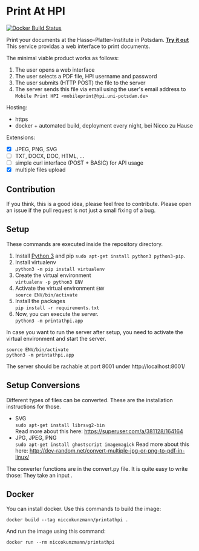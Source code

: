 # Print At HPI

[![Docker Build Status](https://img.shields.io/docker/build/niccokunzmann/printathpi.svg)](https://hub.docker.com/r/niccokunzmann/printathpi/builds/)

Print your documents at the Hasso-Platter-Institute in Potsdam. [**Try it out**][server]
This service providas a web interface to print documents.

The minimal viable product works as follows:

1. The user opens a web interface
2. The user selects a PDF file, HPI username and password
3. The user submits (HTTP POST) the file to the server
4. The server sends this file via email using the user's email address to `Mobile Print HPI <mobileprint@hpi.uni-potsdam.de>`

Hosting:
- https
- docker + automated build, deployment every night, bei Nicco zu Hause

Extensions:

- [X] JPEG, PNG, SVG
- [ ] TXT, DOCX, DOC, HTML, ...
- [ ] simple curl interface (POST + BASIC) for API usage
- [X] multiple files upload

Contribution
------------

If you think, this is a good idea, please feel free to contribute.
Please open an issue if the pull request is not just a small fixing of a bug.

Setup
-----

These commands are executed inside the repository directory.

1. Install [Python 3][py] and pip
   `sudo apt-get install python3 python3-pip`.
2. Install virtualenv  
   `python3 -m pip install virtualenv`
3. Create the virtual environment  
   `virtualenv -p python3 ENV`
4. Activate the virtual environment `ENV`  
   `source ENV/bin/activate`
5. Install the packages  
   `pip install -r requirements.txt`
6. Now, you can execute the server.  
   `python3 -m printathpi.app`

In case you want to run the server after setup,
you need to activate the virtual environment and start the server.

```
source ENV/bin/activate
python3 -m printathpi.app
```

The server should be rachable at port 8001 under http://localhost:8001/

Setup Conversions
-----------------

Different types of files can be converted.
These are the installation instructions for those.

- SVG  
  `sudo apt-get install librsvg2-bin`  
  Read more about this here: https://superuser.com/a/381128/164164
- JPG, JPEG, PNG  
  `sudo apt-get install ghostscript imagemagick`
  Read more about this here: http://dev-random.net/convert-multiple-jpg-or-png-to-pdf-in-linux/

The converter functions are in the convert.py file.
It is quite easy to write those: They take an input .

Docker
------

You can install docker.
Use this commands to build the image:

```
docker build --tag niccokunzmann/printathpi .
```

And run the image using this command:

```
docker run --rm niccokunzmann/printathpi
```

[py]: https://www.python.org/
[server]: https://printathpi.quelltext.eu

